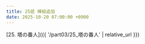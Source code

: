 ```yaml
---
title: 25話 挿絵追加
date: 2025-10-20 07:00:00 +0900
---
```

[25. 塔の番人]({{ '/part03/25_塔の番人' | relative_url }}) 
